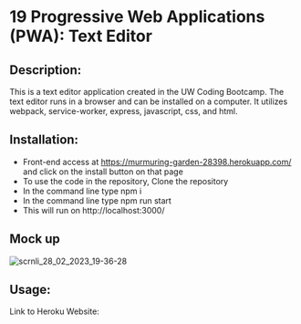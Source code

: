 # 19 Progressive Web Applications (PWA): Text Editor

## Description:
This is a text editor application created in the UW Coding Bootcamp. The text editor runs in a browser and can be installed on a computer. It utilizes webpack, service-worker, express, javascript, css, and html.

## Installation:
- Front-end access at https://murmuring-garden-28398.herokuapp.com/ and click on the install button on that page
- To use the code in the repository, Clone the repository
- In the command line type npm i
- In the command line type npm run start
- This will run on http://localhost:3000/

## Mock up

![scrnli_28_02_2023_19-36-28](https://user-images.githubusercontent.com/113865888/221960260-6f6e5e31-148e-4070-887c-d5ad8d5c0bac.png)


## Usage:

Link to Heroku Website: 
